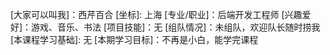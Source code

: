 [大家可以叫我]：西芹百合
[坐标]: 上海
[专业/职业]：后端开发工程师
[兴趣爱好]：游戏、音乐、书法
[项目技能]：无
[组队情况]：未组队，欢迎队长随时捞我
[本课程学习基础]: 无
[本期学习目标]：不再是小白，能学完课程

